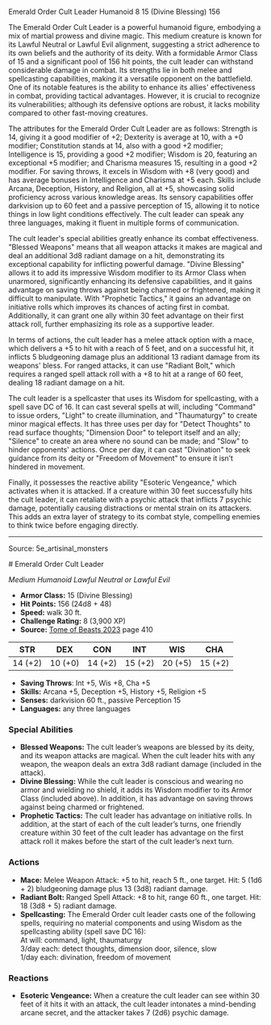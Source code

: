 <MonsterName/>Emerald Order Cult Leader</MonsterName>
<CreatureType/>Humanoid</CreatureType>
<CR/>8</CR>
<AC/>15 (Divine Blessing)</AC>
<HP/>156</HP>
<summary>The Emerald Order Cult Leader is a powerful humanoid figure, embodying a mix of martial prowess and divine magic. This medium creature is known for its Lawful Neutral or Lawful Evil alignment, suggesting a strict adherence to its own beliefs and the authority of its deity. With a formidable Armor Class of 15 and a significant pool of 156 hit points, the cult leader can withstand considerable damage in combat. Its strengths lie in both melee and spellcasting capabilities, making it a versatile opponent on the battlefield. One of its notable features is the ability to enhance its allies' effectiveness in combat, providing tactical advantages. However, it is crucial to recognize its vulnerabilities; although its defensive options are robust, it lacks mobility compared to other fast-moving creatures. </summary>

<detail>

The attributes for the Emerald Order Cult Leader are as follows: Strength is 14, giving it a good modifier of +2; Dexterity is average at 10, with a +0 modifier; Constitution stands at 14, also with a good +2 modifier; Intelligence is 15, providing a good +2 modifier; Wisdom is 20, featuring an exceptional +5 modifier; and Charisma measures 15, resulting in a good +2 modifier. For saving throws, it excels in Wisdom with +8 (very good) and has average bonuses in Intelligence and Charisma at +5 each. Skills include Arcana, Deception, History, and Religion, all at +5, showcasing solid proficiency across various knowledge areas. Its sensory capabilities offer darkvision up to 60 feet and a passive perception of 15, allowing it to notice things in low light conditions effectively. The cult leader can speak any three languages, making it fluent in multiple forms of communication.

The cult leader's special abilities greatly enhance its combat effectiveness. "Blessed Weapons" means that all weapon attacks it makes are magical and deal an additional 3d8 radiant damage on a hit, demonstrating its exceptional capability for inflicting powerful damage. "Divine Blessing" allows it to add its impressive Wisdom modifier to its Armor Class when unarmored, significantly enhancing its defensive capabilities, and it gains advantage on saving throws against being charmed or frightened, making it difficult to manipulate. With "Prophetic Tactics," it gains an advantage on initiative rolls which improves its chances of acting first in combat. Additionally, it can grant one ally within 30 feet advantage on their first attack roll, further emphasizing its role as a supportive leader.

In terms of actions, the cult leader has a melee attack option with a mace, which delivers a +5 to hit with a reach of 5 feet, and on a successful hit, it inflicts 5 bludgeoning damage plus an additional 13 radiant damage from its weapons' bless. For ranged attacks, it can use "Radiant Bolt," which requires a ranged spell attack roll with a +8 to hit at a range of 60 feet, dealing 18 radiant damage on a hit.

The cult leader is a spellcaster that uses its Wisdom for spellcasting, with a spell save DC of 16. It can cast several spells at will, including "Command" to issue orders, "Light" to create illumination, and "Thaumaturgy" to create minor magical effects. It has three uses per day for "Detect Thoughts" to read surface thoughts; "Dimension Door" to teleport itself and an ally; "Silence" to create an area where no sound can be made; and "Slow" to hinder opponents' actions. Once per day, it can cast "Divination" to seek guidance from its deity or "Freedom of Movement" to ensure it isn’t hindered in movement.

Finally, it possesses the reactive ability "Esoteric Vengeance," which activates when it is attacked. If a creature within 30 feet successfully hits the cult leader, it can retaliate with a psychic attack that inflicts 7 psychic damage, potentially causing distractions or mental strain on its attackers. This adds an extra layer of strategy to its combat style, compelling enemies to think twice before engaging directly.</detail>



---

Source: 5e_artisinal_monsters

<statblock>
# Emerald Order Cult Leader

*Medium* *Humanoid* *Lawful Neutral or Lawful Evil*

- **Armor Class:** 15 (Divine Blessing)
- **Hit Points:** 156 (24d8 + 48)
- **Speed:** walk 30 ft.
- **Challenge Rating:** 8 (3,900 XP)
- **Source:** [Tome of Beasts 2023](https://koboldpress.com/kpstore/product/tome-of-beasts-1-2023-edition/) page 410

| STR | DEX | CON | INT | WIS | CHA |
| --- | --- | --- | --- | --- | --- |
| 14 (+2) | 10 (+0) | 14 (+2) | 15 (+2) | 20 (+5) | 15 (+2) |

- **Saving Throws**: Int +5, Wis +8, Cha +5
- **Skills:** Arcana +5, Deception +5, History +5, Religion +5
- **Senses:** darkvision 60 ft., passive Perception 15
- **Languages:** any three languages

### Special Abilities

- **Blessed Weapons:** The cult leader’s weapons are blessed by its deity, and its weapon attacks are magical. When the cult leader hits with any weapon, the weapon deals an extra 3d8 radiant damage (included in the attack).
- **Divine Blessing:** While the cult leader is conscious and wearing no armor and wielding no shield, it adds its Wisdom modifier to its Armor Class (included above). In addition, it has advantage on saving throws against being charmed or frightened.
- **Prophetic Tactics:** The cult leader has advantage on initiative rolls. In addition, at the start of each of the cult leader’s turns, one friendly creature within 30 feet of the cult leader has advantage on the first attack roll it makes before the start of the cult leader’s next turn.

### Actions

- **Mace:** Melee Weapon Attack: +5 to hit, reach 5 ft., one target. Hit: 5 (1d6 + 2) bludgeoning damage plus 13 (3d8) radiant damage.
- **Radiant Bolt:** Ranged Spell Attack: +8 to hit, range 60 ft., one target. Hit: 18 (3d8 + 5) radiant damage.
- **Spellcasting:** The Emerald Order cult leader casts one of the following spells, requiring no material components and using Wisdom as the spellcasting ability (spell save DC 16):<br>At will: command, light, thaumaturgy<br>3/day each: detect thoughts, dimension door, silence, slow<br>1/day each: divination, freedom of movement

### Reactions

- **Esoteric Vengeance:** When a creature the cult leader can see within 30 feet of it hits it with an attack, the cult leader intonates a mind-bending arcane secret, and the attacker takes 7 (2d6) psychic damage.
</statblock>


